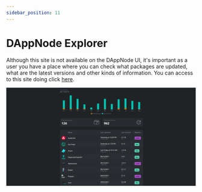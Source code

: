 ```yaml
---
sidebar_position: 11
---
```


# DAppNode Explorer

Although this site is not available on the DAppNode UI, it's important as a user you have a place where you can check what packages are updated, what are the latest versions and other kinds of information. You can access to this site doing click [here](https://dappnode.github.io/explorer/#/).

<p align="center">
    <img src="../../../../img/explorer.png"/>
</p>
